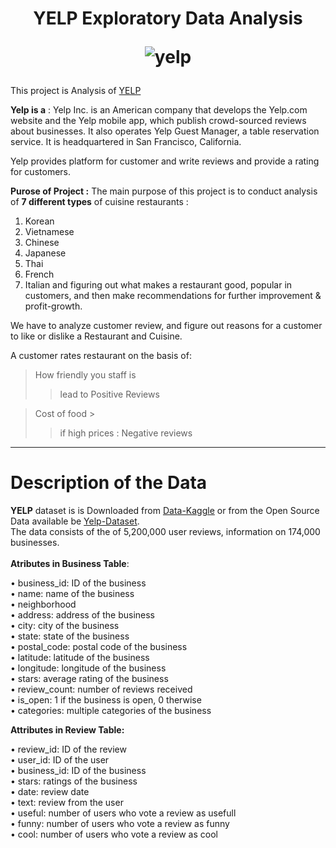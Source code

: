 <div align="center">
<h1> YELP Exploratory Data Analysis
<br>
<!-- <img src="[YELP EDA/yelp.png](https://www.google.com/imgres?imgurl=https%3A%2F%2Fupload.wikimedia.org%2Fwikipedia%2Fcommons%2Fthumb%2Fa%2Fad%2FYelp_Logo.svg%2F2560px-Yelp_Logo.svg.png&tbnid=ayZAWUxeI79FnM&vet=12ahUKEwjF_re19cn-AhVVG7cAHfhNAaoQMygAegUIARDbAQ..i&imgrefurl=https%3A%2F%2Fcommons.wikimedia.org%2Fwiki%2FFile%3AYelp_Logo.svg&docid=x9bNozOTWWRhgM&w=2560&h=1035&q=yelp%20logo&ved=2ahUKEwjF_re19cn-AhVVG7cAHfhNAaoQMygAegUIARDbAQ)" alt="Yelp Logo" width="200" height="100"> -->

![yelp](https://user-images.githubusercontent.com/65236997/234844970-8b06e788-f883-42ae-af2b-1f484c0c6ab3.png)

</div>  
  
This project is Analysis of [YELP](https://www.yelp.com/)

**Yelp is a** : Yelp Inc. is an American company that develops the Yelp.com website and the Yelp mobile app, which publish crowd-sourced reviews about businesses. It also operates Yelp Guest Manager, a table reservation service. It is headquartered in San Francisco, California. 

Yelp provides platform for customer and write reviews and provide a rating for customers.


**Purose of Project :** The main purpose of this project is to conduct analysis of **7 different types** of cuisine restaurants :
1. Korean
2. Vietnamese
3. Chinese
4. Japanese
5. Thai
6. French
7. Italian
and figuring out what makes a restaurant good, popular in customers, and then make recommendations for further improvement & profit-growth.

We have to analyze customer review, and figure out reasons for a customer to like or dislike a Restaurant and Cuisine.

A customer rates restaurant on the basis of:
>  How friendly you staff is
>> lead to Positive Reviews

>  Cost of food >
>> if high prices : Negative reviews

---

<h1> Description of the Data</h1>

**YELP** dataset is is Downloaded from [Data-Kaggle](https://www.kaggle.com/datasets/yelp-dataset/yelp-dataset/code) or from the Open Source Data available be [Yelp-Dataset](https://www.yelp.com/dataset/download).<br>
The data consists of the of 5,200,000 user reviews, information on 174,000 businesses.<br>
<br> **Atributes in Business Table**:<br>

• business_id: ID of the business <br>
• name: name of the business<br>
• neighborhood<br>
• address: address of the business<br>
• city: city of the business<br>
• state: state of the business<br>
• postal_code: postal code of the business<br>
• latitude: latitude of the business<br>
• longitude: longitude of the business<br>
• stars: average rating of the business<br>
• review_count: number of reviews received<br>
• is_open: 1 if the business is open, 0 therwise<br>
• categories: multiple categories of the business<br>

**Attributes in Review Table:**<br>

• review_id: ID of the review<br>
• user_id: ID of the user<br>
• business_id: ID of the business<br>
• stars: ratings of the business<br>
• date: review date<br>
• text: review from the user<br>
• useful: number of users who vote a review as usefull<br>
• funny: number of users who vote a review as funny<br>
• cool: number of users who vote a review as cool<br>



